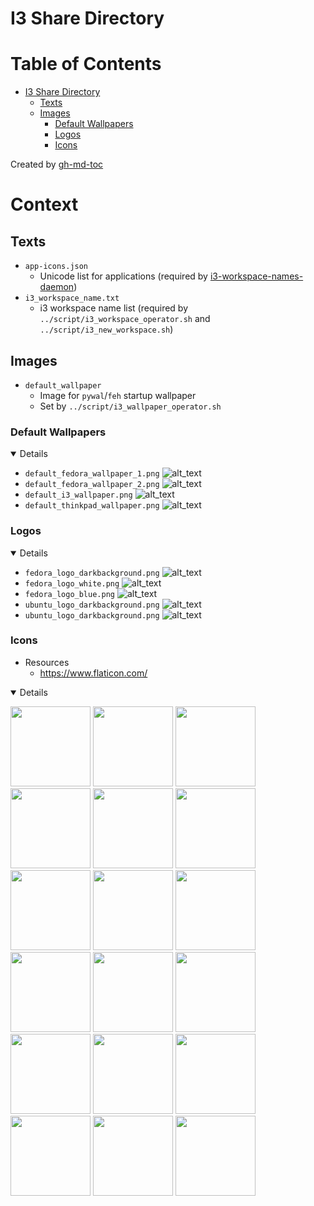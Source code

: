 # I3 Share Directory

Table of Contents
=================

* [I3 Share Directory](#i3-share-directory)
   * [Texts](#texts)
   * [Images](#images)
      * [Default Wallpapers](#default-wallpapers)
      * [Logos](#logos)
      * [Icons](#icons)

Created by [gh-md-toc](https://github.com/ekalinin/github-markdown-toc)

# Context

## Texts
- `app-icons.json`
    - Unicode list for applications (required by [i3-workspace-names-daemon](https://github.com/cboddy/i3-workspace-names-daemon))
- `i3_workspace_name.txt`
    - i3 workspace name list (required by `../script/i3_workspace_operator.sh` and `../script/i3_new_workspace.sh`)

## Images
- `default_wallpaper`
    - Image for `pywal`/`feh` startup wallpaper
    - Set by `../script/i3_wallpaper_operator.sh`

### Default Wallpapers
<details open>

- `default_fedora_wallpaper_1.png`
![alt_text](./default_fedora_wallpaper_01.png)
- `default_fedora_wallpaper_2.png`
![alt_text](./default_fedora_wallpaper_02.png)
- `default_i3_wallpaper.png`
![alt_text](./default_i3_wallpaper.png)
- `default_thinkpad_wallpaper.png`
![alt_text](./default_thinkpad_wallpaper.png)

</details>

### Logos
<details open>

- `fedora_logo_darkbackground.png`
![alt_text](./fedora_logo_darkbackground.png)
- `fedora_logo_white.png`
![alt_text](./fedora_logo_blue.png)
- `fedora_logo_blue.png`
![alt_text](./fedora_logo_white.png)
- `ubuntu_logo_darkbackground.png`
![alt_text](./ubuntu_logo_darkbackground.png)
- `ubuntu_logo_darkbackground.png`
![alt_text](./ubuntu_logo_orange.png)

</details open>

### Icons
- Resources
    - https://www.flaticon.com/

<details open>

[<img src="./64x64/abc.png" width="128"/>](./64x64/abc.png)
[<img src="./64x64/cursor.png" width="128"/>](./64x64/cursor.png)
[<img src="./64x64/keyboard.png" width="128"/>](./64x64/keyboard.png)
[<img src="./64x64/language.png" width="128"/>](./64x64/language.png)
[<img src="./64x64/lightbulb_icon.png" width="128"/>](./64x64/lightbulb_icon.png)
[<img src="./64x64/list.png" width="128"/>](./64x64/list.png)
[<img src="./64x64/monitor.png" width="128"/>](./64x64/monitor.png)
[<img src="./64x64/mute_icon.png" width="128"/>](./64x64/mute_icon.png)
[<img src="./64x64/notification.png" width="128"/>](./64x64/notification.png)
[<img src="./64x64/paint_palette.png" width="128"/>](./64x64/paint_palette.png)
[<img src="./64x64/picture.png" width="128"/>](./64x64/picture.png)
[<img src="./64x64/reload.png" width="128"/>](./64x64/reload.png)
[<img src="./64x64/spotify.png" width="128"/>](./64x64/spotify.png)
[<img src="./64x64/video_player.png" width="128"/>](./64x64/video_player.png)
[<img src="./64x64/volume_icon.png" width="128"/>](./64x64/volume_icon.png)
[<img src="./64x64/wrench.png" width="128"/>](./64x64/wrench.png)
[<img src="./64x64/wifi-connection.png" width="128"/>](./64x64/wifi-connection.png)
[<img src="./64x64/window.png" width="128"/>](./64x64/window.png)

</details>
